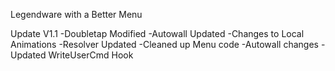 Legendware with a Better Menu

Update V1.1
-Doubletap Modified
-Autowall Updated
-Changes to Local Animations
-Resolver Updated
-Cleaned up Menu code
-Autowall changes
-Updated WriteUserCmd Hook
